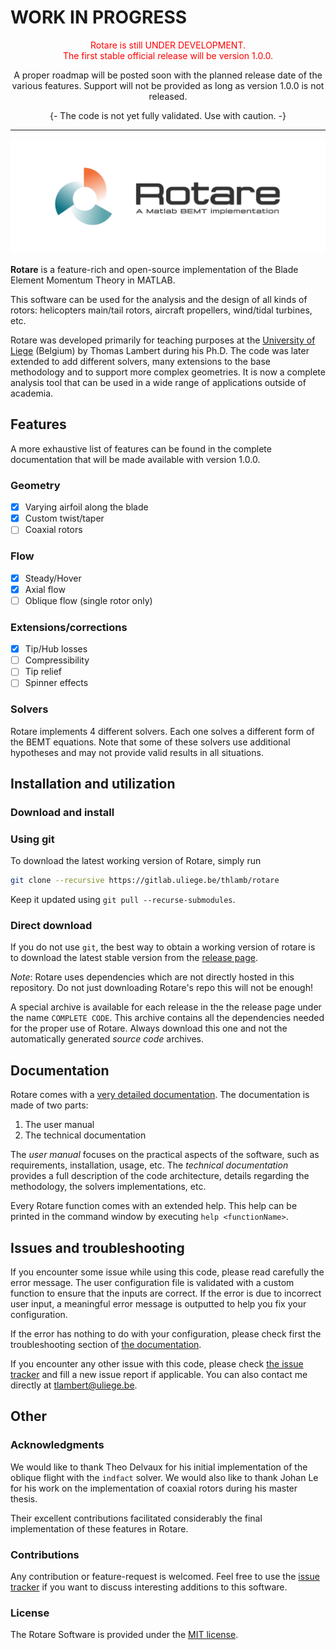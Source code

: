 # WORK IN PROGRESS
<div align="center">
<span style="color:red">Rotare is still UNDER DEVELOPMENT. <br/>
The first stable official release will be version 1.0.0.</span>

A proper roadmap will be posted soon with the planned release date of the various
features. Support will not be provided as long as version 1.0.0 is not released.
</div>

<div align="center">
{- The code is not yet fully validated. Use with caution. -}
</div>

-----

![Rotare-title](media/rotare-title.jpg)

**Rotare** is a feature-rich and open-source implementation of the Blade Element
Momentum Theory in MATLAB.

This software can be used for the analysis and the design of all kinds of
rotors: helicopters main/tail rotors, aircraft propellers, wind/tidal turbines,
etc.

Rotare was developed primarily for teaching purposes at the [University of
Liege][uliege-am] (Belgium) by Thomas Lambert during his Ph.D. The code was
later extended to add different solvers, many extensions to the base methodology
and to support more complex geometries. It is now a complete analysis tool that
can be used in a wide range of applications outside of academia.

## Features

A more exhaustive list of features can be found in the complete
documentation that will be made available with version 1.0.0.

### Geometry

- [x] Varying airfoil along the blade
- [x] Custom twist/taper
- [ ] Coaxial rotors

### Flow

- [x] Steady/Hover
- [x] Axial flow
- [ ] Oblique flow (single rotor only)

### Extensions/corrections

- [x] Tip/Hub losses
- [ ] Compressibility
- [ ] Tip relief
- [ ] Spinner effects

### Solvers

Rotare implements 4 different solvers. Each one solves a different form of the
BEMT equations. Note that some of these solvers use additional hypotheses and
may not provide valid results in all situations.

## Installation and utilization

### Download and install

### Using git

To download the latest working version of Rotare, simply run

```bash
git clone --recursive https://gitlab.uliege.be/thlamb/rotare
```

Keep it updated using `git pull --recurse-submodules`.

### Direct download

If you do not use `git`, the best way to obtain a working version of rotare is
to download the latest stable version from the [release page][rotare-releases].

_Note_: Rotare uses dependencies which are not directly hosted in this
repository. Do not just downloading Rotare's repo this will not be enough!

A special archive is available for each release in the the release page under
the name `COMPLETE CODE`. This archive contains all the dependencies needed for
the proper use of Rotare. Always download this one and not the automatically
generated _source code_ archives.

## Documentation

Rotare comes with a [very detailed documentation][rotare-doc]. The documentation
is made of two parts:

1. The user manual
2. The technical documentation

The _user manual_ focuses on the practical aspects of the software, such as
requirements, installation, usage, etc. The _technical documentation_ provides a
full description of the code architecture, details regarding the methodology,
the solvers implementations, etc.

Every Rotare function comes with an extended help. This help can be printed in
the command window by executing `help <functionName>`.

## Issues and troubleshooting

If you encounter some issue while using this code, please read carefully the
error message. The user configuration file is validated with a custom function
to ensure that the inputs are correct. If the error is due to incorrect user
input, a meaningful error message is outputted to help you fix your
configuration.

If the error has nothing to do with your configuration, please check first the
troubleshooting section of [the documentation][rotare-doc].

If you encounter any other issue with this code, please check [the issue
tracker][rotare-issues] and fill a new issue report if applicable. You can also
contact me directly at tlambert@uliege.be.

## Other

### Acknowledgments

We would like to thank Theo Delvaux for his initial implementation of the
oblique flight with the `indfact` solver. We would also like to thank Johan Le
for his work on the implementation of coaxial rotors during his master thesis.

Their excellent contributions facilitated considerably the final implementation
of these features in Rotare.

### Contributions

Any contribution or feature-request is welcomed. Feel free to use the [issue
tracker][rotare-issues] if you want to discuss interesting additions to this
software.

### License

The Rotare Software is provided under the [MIT license](LICENSE).

[uliege-am]: https://www.am.uliege.be/
[rotare-doc]: https://gitlab.uliege.be/thlamb/rotare-doc/
[rotare-issues]: https://gitlab.uliege.be/thlamb/rotare/issues
[rotare-releases]: https://gitlab.uliege.be/thlamb/rotare/-/releases
[aiaa-scitech]: https://www.aiaa.org/SciTech
